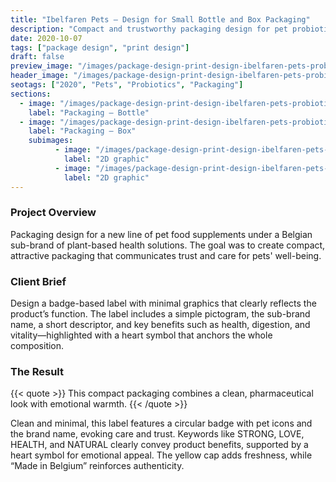 ```yaml
---
title: "Ibelfaren Pets – Design for Small Bottle and Box Packaging"
description: "Compact and trustworthy packaging design for pet probiotics, combining minimal graphics with emotional clarity."
date: 2020-10-07
tags: ["package design", "print design"]
draft: false
preview_image: "/images/package-design-print-design-ibelfaren-pets-probiotics/content-package-design-print-design-ibelfaren-pets-probiotics-preview.jpg"
header_image: "/images/package-design-print-design-ibelfaren-pets-probiotics/content-package-design-print-design-ibelfaren-pets-probiotics-preview.jpg"
seotags: ["2020", "Pets", "Probiotics", "Packaging"]
sections:
  - image: "/images/package-design-print-design-ibelfaren-pets-probiotics/content-package-design-print-design-ibelfaren-pets-probiotics-1.jpg"
    label: "Packaging – Bottle"
  - image: "/images/package-design-print-design-ibelfaren-pets-probiotics/content-package-design-print-design-ibelfaren-pets-probiotics-2.jpg"
    label: "Packaging – Box"
    subimages:
          - image: "/images/package-design-print-design-ibelfaren-pets-probiotics/content-package-design-print-design-ibelfaren-pets-probiotics-3.jpg"
            label: "2D graphic"
          - image: "/images/package-design-print-design-ibelfaren-pets-probiotics/content-package-design-print-design-ibelfaren-pets-probiotics-4.jpg"
            label: "2D graphic"
---
```


### Project Overview

Packaging design for a new line of pet food supplements under a Belgian sub-brand of plant-based health solutions. The goal was to create compact, attractive packaging that communicates trust and care for pets' well-being.

### Client Brief

Design a badge-based label with minimal graphics that clearly reflects the product’s function. The label includes a simple pictogram, the sub-brand name, a short descriptor, and key benefits such as health, digestion, and vitality—highlighted with a heart symbol that anchors the whole composition.

### The Result

{{< quote >}}
This compact packaging combines a clean, pharmaceutical look with emotional warmth.
{{< /quote >}}

Clean and minimal, this label features a circular badge with pet icons and the brand name, evoking care and trust. Keywords like STRONG, LOVE, HEALTH, and NATURAL clearly convey product benefits, supported by a heart symbol for emotional appeal. The yellow cap adds freshness, while “Made in Belgium” reinforces authenticity.
